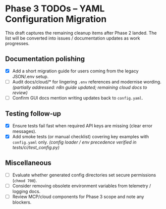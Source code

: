 # Phase 3 TODOs – YAML Configuration Migration

This draft captures the remaining cleanup items after Phase 2 landed.
The list will be converted into issues / documentation updates as work progresses.

## Documentation polishing
- [x] Add a short migration guide for users coming from the legacy JSON/.env setup.
- [ ] Audit docs/cloud/* for lingering `.env` references and modernise wording. _(partially addressed: n8n guide updated; remaining cloud docs to review)_
- [ ] Confirm GUI docs mention writing updates back to `config.yaml`.

## Testing follow-up
- [x] Ensure tests fail fast when required API keys are missing (clear error messages).
- [x] Add smoke tests (or manual checklist) covering key examples with `config.yaml` only. _(config loader / env precedence verified in tests/ci/test_config.py)_

## Miscellaneous
- [ ] Evaluate whether generated config directories set secure permissions (`chmod 700`).
- [ ] Consider removing obsolete environment variables from telemetry / logging docs.
- [ ] Review MCP/cloud components for Phase 3 scope and note any blockers.
